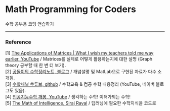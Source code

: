 # Math Programming for Coders
수학 공부용 코딩 연습하기 





***
### Reference 
[1] [The Applications of Matrices | What I wish my teachers told me way earlier, YouTube](https://youtu.be/rowWM-MijXU) / Matrices를 실제로 어떻게 활용하는지에 대한 설명 (Graph theory 공부할 때 한 번 더 보기). <br/>
[2] [공돌이의 수학정리노트, 블로그](https://angeloyeo.github.io/) / 개념설명 및 MatLab으로 구현된 자료가 다수 소개됨. <br/>
[3] [수학채널 쑤튜브, github](https://github.com/ssootube/lecture_material) / 수학교육 & 컴공 수학 내용정리 (YouTube, 네이버 블로그도 있음). <br/> 
[4] [인공지능수학 깨봉, YouTube](https://www.youtube.com/channel/UCufMvGtKg2hoTs0h1Ti5cxg) / 생각하는 수학! 이해가되는 수학! <br/>
[5] [The Math of Intelligence, Siraj Raval](https://youtube.com/playlist?list=PL2-dafEMk2A7mu0bSksCGMJEmeddU_H4D) / 딥러닝에 필요한 수학지식을 코드로 <br/>


